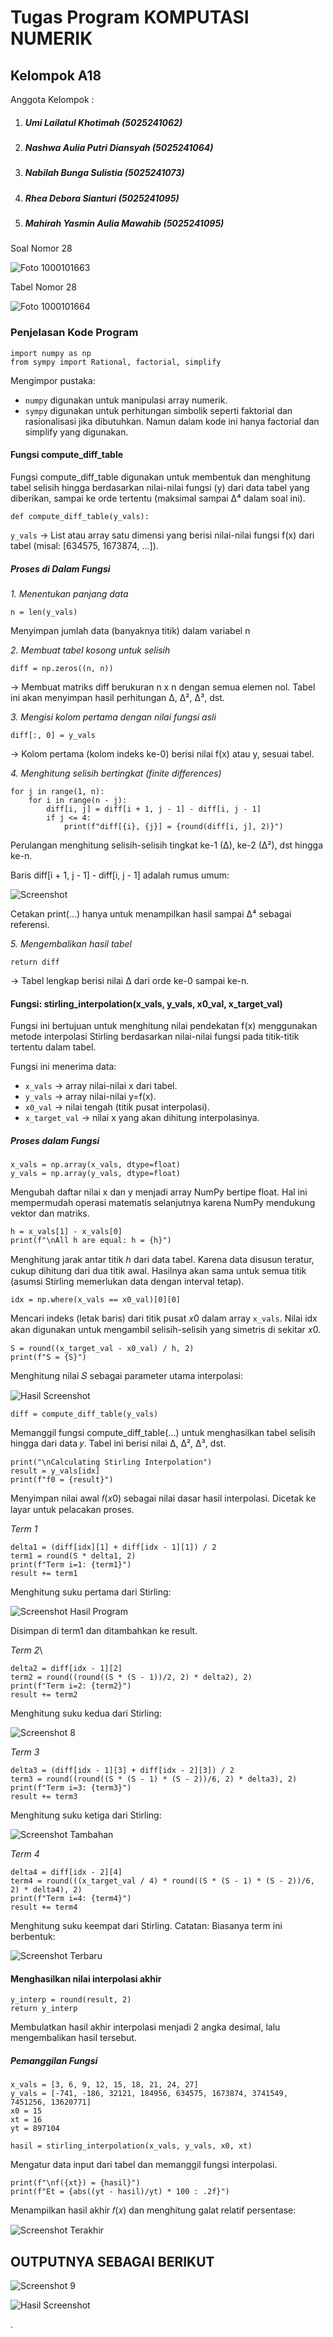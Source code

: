 # Tugas Program KOMPUTASI NUMERIK #

## Kelompok A18 ##

Anggota Kelompok : 
1. ##### Umi Lailatul Khotimah (5025241062)
2. ##### Nashwa Aulia Putri Diansyah (5025241064)
3. ##### Nabilah Bunga Sulistia (5025241073)
4. ##### Rhea Debora Sianturi (5025241095)
5. ##### Mahirah Yasmin Aulia Mawahib (5025241095)

Soal Nomor 28

![Foto 1000101663](https://raw.githubusercontent.com/nabilahbungaa/TugasProgram073KomnumA18/main/1000101663.jpg)

Tabel Nomor 28

![Foto 1000101664](https://raw.githubusercontent.com/nabilahbungaa/TugasProgram073KomnumA18/main/1000101664.jpg)


### Penjelasan Kode Program ###

```
import numpy as np
from sympy import Rational, factorial, simplify
```
Mengimpor pustaka:
- ```numpy``` digunakan untuk manipulasi array numerik.
- ```sympy``` digunakan untuk perhitungan simbolik seperti faktorial dan rasionalisasi jika dibutuhkan. Namun dalam kode ini hanya factorial dan simplify yang digunakan.

#### Fungsi compute_diff_table ####
Fungsi compute_diff_table digunakan untuk membentuk dan menghitung tabel selisih hingga berdasarkan nilai-nilai fungsi (y) dari data tabel yang diberikan, sampai ke orde tertentu (maksimal sampai ∆⁴ dalam soal ini).

```
def compute_diff_table(y_vals):
```
```y_vals``` → List atau array satu dimensi yang berisi nilai-nilai fungsi f(x) dari tabel (misal: [634575, 1673874, ...]).

##### Proses di Dalam Fungsi #####

*1. Menentukan panjang data*
```
n = len(y_vals) 
```
Menyimpan jumlah data (banyaknya titik) dalam variabel n

*2. Membuat tabel kosong untuk selisih*
```
diff = np.zeros((n, n))
```
→ Membuat matriks diff berukuran n x n dengan semua elemen nol. Tabel ini akan menyimpan hasil perhitungan ∆, ∆², ∆³, dst.

*3. Mengisi kolom pertama dengan nilai fungsi asli*
```
diff[:, 0] = y_vals
```
→ Kolom pertama (kolom indeks ke-0) berisi nilai f(x) atau y, sesuai tabel.

*4. Menghitung selisih bertingkat (finite differences)*
```
for j in range(1, n):
    for i in range(n - j):
        diff[i, j] = diff[i + 1, j - 1] - diff[i, j - 1]
        if j <= 4:
            print(f"diff[{i}, {j}] = {round(diff[i, j], 2)}")
```
Perulangan menghitung selisih-selisih tingkat ke-1 (∆), ke-2 (∆²), dst hingga ke-n.

Baris diff[i + 1, j - 1] - diff[i, j - 1] adalah rumus umum:

![Screenshot](https://raw.githubusercontent.com/nabilahbungaa/TugasProgram073KomnumA18/main/Screenshot%202025-06-08%20171607.png)

Cetakan print(...) hanya untuk menampilkan hasil sampai ∆⁴ sebagai referensi.

*5. Mengembalikan hasil tabel*
```
return diff
```
→ Tabel lengkap berisi nilai ∆ dari orde ke-0 sampai ke-n.

#### Fungsi: stirling_interpolation(x_vals, y_vals, x0_val, x_target_val) ####

Fungsi ini bertujuan untuk menghitung nilai pendekatan f(x) menggunakan metode interpolasi Stirling berdasarkan nilai-nilai fungsi pada titik-titik tertentu dalam tabel.

Fungsi ini menerima data:
- ```x_vals``` → array nilai-nilai x dari tabel.
- ```y_vals``` → array nilai-nilai y=f(x).
- ```x0_val``` → nilai tengah (titik pusat interpolasi).
- ```x_target_val``` → nilai x yang akan dihitung interpolasinya.

##### Proses dalam Fungsi #####

```
x_vals = np.array(x_vals, dtype=float)
y_vals = np.array(y_vals, dtype=float)
```
Mengubah daftar nilai x dan y menjadi array NumPy bertipe float. Hal ini mempermudah operasi matematis selanjutnya karena NumPy mendukung vektor dan matriks.

```
h = x_vals[1] - x_vals[0]
print(f"\nAll h are equal: h = {h}")
```
Menghitung jarak antar titik ℎ dari data tabel. Karena data disusun teratur, cukup dihitung dari dua titik awal. Hasilnya akan sama untuk semua titik (asumsi Stirling memerlukan data dengan interval tetap).

```
idx = np.where(x_vals == x0_val)[0][0]
```
Mencari indeks (letak baris) dari titik pusat 𝑥0 dalam array ```x_vals```. Nilai idx akan digunakan untuk mengambil selisih-selisih yang simetris di sekitar 𝑥0.

```
S = round((x_target_val - x0_val) / h, 2)
print(f"S = {S}")
```
Menghitung nilai 𝑆 sebagai parameter utama interpolasi:

​![Hasil Screenshot](https://raw.githubusercontent.com/nabilahbungaa/TugasProgram073KomnumA18/main/Screenshot%202025-06-08%20181947.png)

```
diff = compute_diff_table(y_vals)
```
Memanggil fungsi compute_diff_table(...) untuk menghasilkan tabel selisih hingga dari data 𝑦. Tabel ini berisi nilai ∆, ∆², ∆³, dst.

```
print("\nCalculating Stirling Interpolation")
result = y_vals[idx]
print(f"f0 = {result}")
```
Menyimpan nilai awal 𝑓(𝑥0) sebagai nilai dasar hasil interpolasi. Dicetak ke layar untuk pelacakan proses.

*Term 1*
```
delta1 = (diff[idx][1] + diff[idx - 1][1]) / 2
term1 = round(S * delta1, 2)
print(f"Term i=1: {term1}")
result += term1
```
Menghitung suku pertama dari Stirling:

![Screenshot Hasil Program](https://raw.githubusercontent.com/nabilahbungaa/TugasProgram073KomnumA18/main/Screenshot%202025-06-08%20183255.png)

Disimpan di term1 dan ditambahkan ke result.

*Term 2*\
```
delta2 = diff[idx - 1][2]
term2 = round((round((S * (S - 1))/2, 2) * delta2), 2)
print(f"Term i=2: {term2}")
result += term2
```
Menghitung suku kedua dari Stirling:

![Screenshot 8](https://raw.githubusercontent.com/nabilahbungaa/TugasProgram073KomnumA18/main/Screenshot%202025-06-08%20190329.png)

*Term 3*
```
delta3 = (diff[idx - 1][3] + diff[idx - 2][3]) / 2
term3 = round((round((S * (S - 1) * (S - 2))/6, 2) * delta3), 2)
print(f"Term i=3: {term3}")
result += term3
```
Menghitung suku ketiga dari Stirling:

![Screenshot Tambahan](https://raw.githubusercontent.com/nabilahbungaa/TugasProgram073KomnumA18/main/Screenshot%202025-06-08%20184459.png)

*Term 4*
```
delta4 = diff[idx - 2][4]
term4 = round(((x_target_val / 4) * round((S * (S - 1) * (S - 2))/6, 2) * delta4), 2)
print(f"Term i=4: {term4}")
result += term4
```
Menghitung suku keempat dari Stirling. Catatan:
Biasanya term ini berbentuk:

![Screenshot Terbaru](https://raw.githubusercontent.com/nabilahbungaa/TugasProgram073KomnumA18/main/Screenshot%202025-06-08%20184926.png)

#### Menghasilkan nilai interpolasi akhir #####
```
y_interp = round(result, 2)
return y_interp
```
Membulatkan hasil akhir interpolasi menjadi 2 angka desimal, lalu mengembalikan hasil tersebut.

##### Pemanggilan Fungsi #####
```
x_vals = [3, 6, 9, 12, 15, 18, 21, 24, 27]
y_vals = [-741, -186, 32121, 184956, 634575, 1673874, 3741549, 7451256, 13620771]
x0 = 15
xt = 16
yt = 897104

hasil = stirling_interpolation(x_vals, y_vals, x0, xt)
```
Mengatur data input dari tabel dan memanggil fungsi interpolasi.

```
print(f"\nf({xt}) = {hasil}")
print(f"Et = {abs((yt - hasil)/yt) * 100 : .2f}")
```
Menampilkan hasil akhir 𝑓(𝑥) dan menghitung galat relatif persentase:

![Screenshot Terakhir](https://raw.githubusercontent.com/nabilahbungaa/TugasProgram073KomnumA18/main/Screenshot%202025-06-08%20185545.png)

## OUTPUTNYA SEBAGAI BERIKUT

![Screenshot 9](https://raw.githubusercontent.com/nabilahbungaa/TugasProgram073KomnumA18/main/Screenshot%202025-06-08%20192222.png)

![Hasil Screenshot](Screenshot%202025-06-08%20194231.png)










 .









